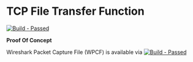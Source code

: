 # TCP File Transfer Function #

<p align="left">
    </a>
    <a href="https://github.com/SyafiqHadzir/Stealth-Kid-RAT/tree/Concept/dev/file-transfer/TCP/bin">
        <img src="https://img.shields.io/badge/Build-Passed-brightgreen.svg?style=plastic?maxAge=7200" alt="Build - Passed">
    </a>
</p>

**Proof Of Concept**

Wireshark Packet Capture File (WPCF) is available via <a href="https://github.com/SyafiqHadzir/Stealth-Kid-RAT/tree/Concept/dev/file-transfer/TCP/bin">
        <img src="https://img.shields.io/badge/Build-Passed-brightgreen.svg?style=plastic?maxAge=7200" alt="Build - Passed">
    </a>
